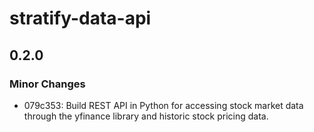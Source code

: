 # stratify-data-api

## 0.2.0

### Minor Changes

- 079c353: Build REST API in Python for accessing stock market data through the yfinance library and historic stock pricing data.
